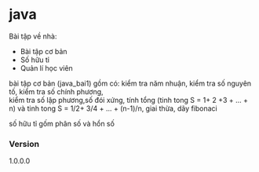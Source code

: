 # java
Bài tập về nhà:
- Bài tập cơ bản
- Số hữu tỉ
- Quản lí học viên

bài tập cơ bản (java_bai1) gồm có: kiểm tra năm nhuận, 
kiểm tra số nguyên tố,  kiểm tra số chính phương,  
kiểm tra số lập phương,số đói xứng, 
tính tổng (tinh tong S = 1+ 2 +3 + ... + n) và tinh tong S = 1/2+ 3/4 + ... + (n-1)/n,
giai thừa, dãy fibonaci

số hữu tỉ gốm phân số và hổn số

### Version
1.0.0.0